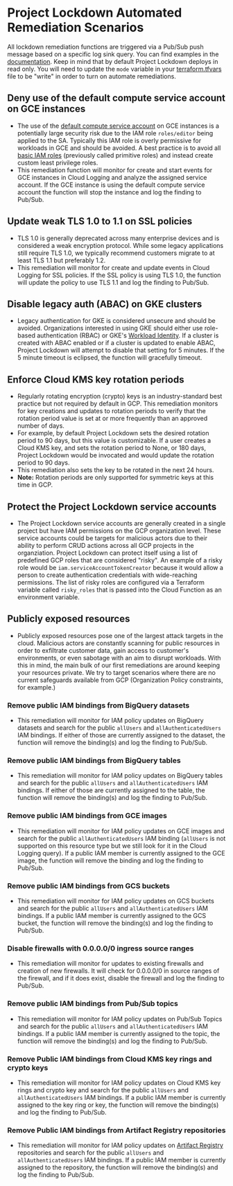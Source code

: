 # Project Lockdown Automated Remediation Scenarios
All lockdown remediation functions are triggered via a Pub/Sub push message based on a specific log sink query. You can find examples in the [documentation](../docs/LOGFILTERS.md). Keep in mind that by default Project Lockdown deploys in read only. You will need to update the `mode` variable in your [terraform.tfvars](../terraform.tfvars) file to be "write" in order to turn on automate remediations.

## Deny use of the default compute service account on GCE instances
- The use of the [default compute service account](https://cloud.google.com/compute/docs/access/service-accounts#default_service_account) on GCE instances is a potentially large security risk due to the IAM role `roles/editor` being applied to the SA. Typically this IAM role is overly permissive for workloads in GCE and should be avoided. A best practice is to avoid all [basic IAM roles](https://cloud.google.com/iam/docs/understanding-roles#basic) (previously called primitive roles) and instead create custom least privilege roles.
- This remediation function will monitor for create and start events for GCE instances in Cloud Logging and analyze the assigned service account. If the GCE instance is using the default compute service account the function will stop the instance and log the finding to Pub/Sub.

## Update weak TLS 1.0 to 1.1 on SSL policies
- TLS 1.0 is generally deprecated across many enterprise devices and is considered a weak encryption protocol. While some legacy applications still require TLS 1.0, we typically recommend customers migrate to at least TLS 1.1 but preferably 1.2.
- This remediation will monitor for create and update events in Cloud Logging for SSL policies. If the SSL policy is using TLS 1.0, the function will update the policy to use TLS 1.1 and log the finding to Pub/Sub.

## Disable legacy auth (ABAC) on GKE clusters
- Legacy authentication for GKE is considered unsecure and should be avoided. Organizations interested in using GKE should either use role-based authentication (RBAC) or GKE's [Workload Identity](https://cloud.google.com/kubernetes-engine/docs/how-to/workload-identity). If a cluster is created with ABAC enabled or if a cluster is updated to enable ABAC, Project Lockdown will attempt to disable that setting for 5 minutes. If the 5 minute timeout is eclipsed, the function will gracefully timeout.

## Enforce Cloud KMS key rotation periods
- Regularly rotating encryption (crypto) keys is an industry-standard best practice but not required by default in GCP. This remediation monitors for key creations and updates to rotation periods to verify that the rotation period value is set at or more frequently than an approved number of days.
- For example, by default Project Lockdown sets the desired rotation period to 90 days, but this value is customizable. If a user creates a Cloud KMS key, and sets the rotation period to None, or 180 days, Project Lockdown would be invocated and would update the rotation period to 90 days.
- This remediation also sets the key to be rotated in the next 24 hours.
- __Note:__ Rotation periods are only supported for symmetric keys at this time in GCP.

## Protect the Project Lockdown service accounts
- The Project Lockdown service accounts are generally created in a single project but have IAM permissions on the GCP organization level. These service accounts could be targets for malicious actors due to their ability to perform CRUD actions across all GCP projects in the organziation. Project Lockdown can protect itself using a list of predefined GCP roles that are considered "risky". An example of a risky role would be `iam.serviceAccountTokenCreator` because it would allow a person to create authentication credentials with wide-reaching permissions. The list of risky roles are configured via a Terraform variable called `risky_roles` that is passed into the Cloud Function as an environment variable.

## Publicly exposed resources
- Publicly exposed resources pose one of the largest attack targets in the cloud. Malicious actors are constantly scanning for public resources in order to exfiltrate customer data, gain access to customer's environments, or even sabotage with an aim to disrupt workloads. With this in mind, the main bulk of our first remediations are around keeping your resources private. We try to target scenarios where there are no current safeguards available from GCP (Organization Policy constraints, for example.)

### Remove public IAM bindings from BigQuery datasets
- This remediation will monitor for IAM policy updates on BigQuery datasets and search for the public `allUsers` and `allAuthenticatedUsers` IAM bindings. If either of those are currently assigned to the dataset, the function will remove the binding(s) and log the finding to Pub/Sub.

### Remove public IAM bindings from BigQuery tables
- This remediation will monitor for IAM policy updates on BigQuery tables and search for the public `allUsers` and `allAuthenticatedUsers` IAM bindings. If either of those are currently assigned to the table, the function will remove the binding(s) and log the finding to Pub/Sub.

### Remove public IAM bindings from GCE images
- This remediation will monitor for IAM policy updates on GCE images and search for the public `allAuthenticatedUsers` IAM binding (`allUsers` is not supported on this resource type but we still look for it in the Cloud Logging query). If a public IAM member is currently assigned to the GCE image, the function will remove the binding and log the finding to Pub/Sub.

### Remove public IAM bindings from GCS buckets
- This remediation will monitor for IAM policy updates on GCS buckets and search for the public `allUsers` and `allAuthenticatedUsers` IAM bindings. If a public IAM member is currently assigned to the GCS bucket, the function will remove the binding(s) and log the finding to Pub/Sub.

### Disable firewalls with 0.0.0.0/0 ingress source ranges
- This remediation will monitor for updates to existing firewalls and creation of new firewalls. It will check for 0.0.0.0/0 in source ranges of the firewall, and if it does exist, disable the firewall and log the finding to Pub/Sub.

### Remove public IAM bindings from Pub/Sub topics
- This remediation will monitor for IAM policy updates on Pub/Sub Topics and search for the public `allUsers` and `allAuthenticatedUsers` IAM bindings. If a public IAM member is currently assigned to the topic, the function will remove the binding(s) and log the finding to Pub/Sub.

### Remove Public IAM bindings from Cloud KMS key rings and crypto keys
- This remediation will monitor for IAM policy updates on Cloud KMS key rings and crypto key and search for the public `allUsers` and `allAuthenticatedUsers` IAM bindings. If a public IAM member is currently assigned to the key ring or key, the function will remove the binding(s) and log the finding to Pub/Sub.


### Remove Public IAM bindings from Artifact Registry repositories
- This remediation will monitor for IAM policy updates on [Artifact Registry](https://cloud.google.com/artifact-registry/docs/overview) repositories and search for the public `allUsers` and `allAuthenticatedUsers` IAM bindings. If a public IAM member is currently assigned to the repository, the function will remove the binding(s) and log the finding to Pub/Sub.
